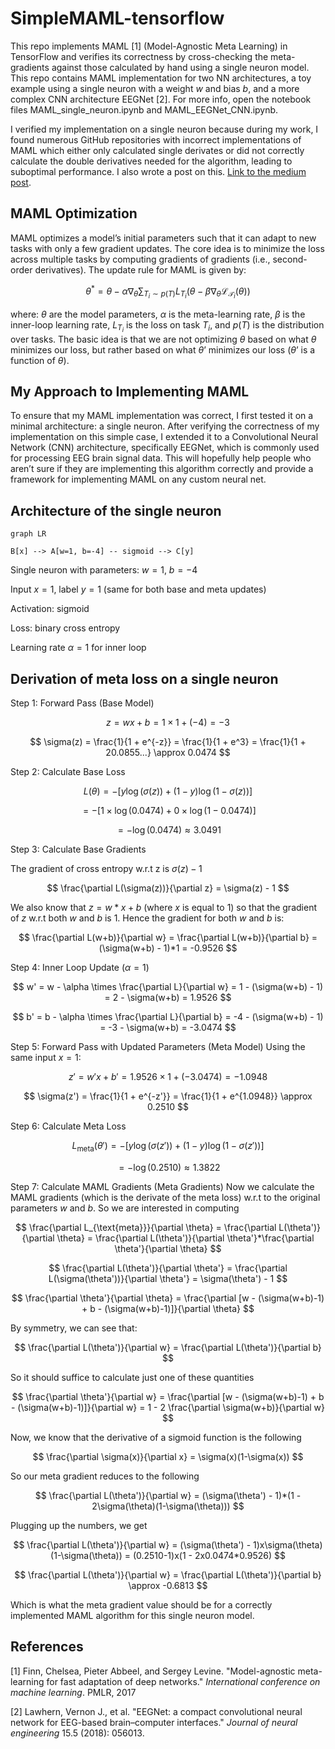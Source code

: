 # SimpleMAML-tensorflow

This repo implements MAML [1] (Model-Agnostic Meta Learning) in TensorFlow and verifies its correctness by cross-checking the meta-gradients against those calculated by hand using a single neuron model. This repo contains MAML implementation for two NN architectures, a toy example using a single neuron with a weight $w$ and bias $b$, and a more complex CNN architecture EEGNet [2]. For more info, open the notebook files MAML_single_neuron.ipynb and MAML_EEGNet_CNN.ipynb.


I verified my implementation on a single neuron because during my work, I found numerous GitHub repositories with incorrect implementations of MAML which either only calculated single derivates or did not correctly calculate the double derivatives needed for the algorithm, leading to suboptimal performance. I also wrote a post on this. [Link to the medium post](https://medium.com/@ekanshgupta340/a-simple-method-to-implement-maml-in-tensorflow-7b8981df76d3).


## MAML Optimization

MAML optimizes a model’s initial parameters such that it can adapt to new tasks with only a few gradient updates. The core idea is to minimize the loss across multiple tasks by computing gradients of gradients (i.e., second-order derivatives). The update rule for MAML is given by:

$$
\theta^* = \theta - \alpha \nabla_\theta \sum_{T_i \sim p(T)} L_{T_i} \left( \theta - \beta \nabla_\theta \mathcal{L}_{\mathcal{T}_i} (\theta) \right)
$$

where: $θ$ are the model parameters, $α$ is the meta-learning rate, $β$ is the inner-loop learning rate, $L_{T_i}$ is the loss on task $T_i$, and $p(T)$ is the distribution over tasks. The basic idea is that we are not optimizing $θ$ based on what $θ$ minimizes our loss, but rather based on what $θ’$ minimizes our loss ($θ’$ is a function of $θ$).

## My Approach to Implementing MAML

To ensure that my MAML implementation was correct, I first tested it on a minimal architecture: a single neuron. After verifying the correctness of my implementation on this simple case, I extended it to a Convolutional Neural Network (CNN) architecture, specifically EEGNet, which is commonly used for processing EEG brain signal data. This will hopefully help people who aren’t sure if they are implementing this algorithm correctly and provide a framework for implementing MAML on any custom neural net. 

## Architecture of the single neuron

```mermaid
graph LR

B[x] --> A[w=1, b=-4] -- sigmoid --> C[y]

```

Single neuron with parameters: $w = 1$, $b = -4$

Input $x = 1$, label $y = 1$ (same for both base and meta updates)

Activation: sigmoid

Loss: binary cross entropy

Learning rate $\alpha = 1$ for inner loop

## Derivation of meta loss on a single neuron

Step 1: Forward Pass (Base Model)

$$
z = wx + b = 1 \times 1 + (-4) = -3
$$

$$
\sigma(z) = \frac{1}{1 + e^{-z}} = \frac{1}{1 + e^3} = \frac{1}{1 + 20.0855...} \approx 0.0474
$$

Step 2: Calculate Base Loss

$$
L(\theta) = -[y \log(\sigma(z)) + (1-y)\log(1-\sigma(z))]
$$

$$
= -[1 \times \log(0.0474) + 0 \times \log(1-0.0474)]
$$

$$
= -\log(0.0474) \approx 3.0491
$$

Step 3: Calculate Base Gradients

The gradient of cross entropy w.r.t z is $\sigma(z)-1$ 

$$
\frac{\partial L(\sigma(z))}{\partial z} = \sigma(z) - 1
$$

We also know that $z = w*x + b$ (where $x$ is equal to 1) so that the gradient of $z$ w.r.t both $w$ and $b$ is 1. Hence the gradient for both $w$ and $b$ is:

$$
\frac{\partial L(w+b)}{\partial w} = \frac{\partial L(w+b)}{\partial b} = (\sigma(w+b) - 1)*1 = -0.9526
$$

Step 4: Inner Loop Update ($\alpha = 1$)

$$
w' = w - \alpha \times \frac{\partial L}{\partial w} = 1 - (\sigma(w+b) - 1) = 2 - \sigma(w+b) = 1.9526
$$

$$
b' = b - \alpha \times \frac{\partial L}{\partial b} = -4 - (\sigma(w+b) - 1) = -3 - \sigma(w+b) = -3.0474
$$

Step 5: Forward Pass with Updated Parameters (Meta Model)
Using the same input $x = 1$:

$$
z' = w'x + b' = 1.9526 \times 1 + (-3.0474) = -1.0948
$$

$$
\sigma(z') = \frac{1}{1 + e^{-z'}} = \frac{1}{1 + e^{1.0948}} \approx 0.2510
$$

Step 6: Calculate Meta Loss

$$
L_{\text{meta}}(\theta') = -[y \log(\sigma(z')) + (1-y)\log(1-\sigma(z'))]
$$

$$
= -\log(0.2510) \approx 1.3822
$$

Step 7: Calculate MAML Gradients (Meta Gradients)
Now we calculate the MAML gradients (which is the derivate of the meta loss) w.r.t to the original parameters $w$ and $b$. So we are interested in computing

$$
\frac{\partial L_{\text{meta}}}{\partial \theta} = \frac{\partial L(\theta')}{\partial \theta} = \frac{\partial L(\theta')}{\partial \theta'}*\frac{\partial \theta'}{\partial \theta}
$$

$$
 \frac{\partial L(\theta')}{\partial \theta'} = \frac{\partial L(\sigma(\theta'))}{\partial \theta'} = \sigma(\theta') - 1
$$


$$
 \frac{\partial \theta'}{\partial \theta} = \frac{\partial [w - (\sigma(w+b)-1) + b - (\sigma(w+b)-1)]}{\partial \theta}
$$

By symmetry, we can see that:

$$
 \frac{\partial L(\theta')}{\partial w} =  \frac{\partial L(\theta')}{\partial b} 
$$

So it should suffice to calculate just one of these quantities

$$
 \frac{\partial \theta'}{\partial w} = \frac{\partial [w - (\sigma(w+b)-1) + b - (\sigma(w+b)-1)]}{\partial w} = 1 - 2 \frac{\partial \sigma(w+b)}{\partial w}
$$

Now, we know that the derivative of a sigmoid function is the following

$$
 \frac{\partial \sigma(x)}{\partial x} = \sigma(x)(1-\sigma(x))
$$

So our meta gradient reduces to the following

$$
 \frac{\partial L(\theta')}{\partial w}  = (\sigma(\theta') - 1)*(1 - 2\sigma(\theta)(1-\sigma(\theta)))
$$

Plugging up the numbers, we get 

$$
 \frac{\partial L(\theta')}{\partial w} = (\sigma(\theta') - 1)x\sigma(\theta)(1-\sigma(\theta)) = (0.2510-1)x(1 - 2x0.0474*0.9526)
$$

$$
 \frac{\partial L(\theta')}{\partial w} = \frac{\partial L(\theta')}{\partial b} \approx -0.6813
$$

Which is what the meta gradient value should be for a correctly implemented MAML algorithm for this single neuron model.

## References

[1] Finn, Chelsea, Pieter Abbeel, and Sergey Levine. "Model-agnostic meta-learning for fast adaptation of deep networks." _International conference on machine learning_. PMLR, 2017

[2] Lawhern, Vernon J., et al. "EEGNet: a compact convolutional neural network for EEG-based brain–computer interfaces." _Journal of neural engineering_ 15.5 (2018): 056013.
